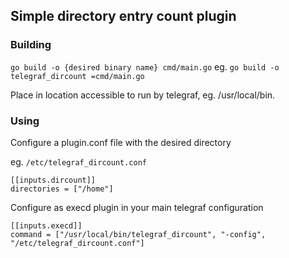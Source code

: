 ## Simple directory entry count plugin

### Building
`go build -o {desired binary name} cmd/main.go`
eg.
`go build -o telegraf_dircount =cmd/main.go`

Place in location accessible to run by telegraf, eg. /usr/local/bin.


### Using
Configure a plugin.conf file with the desired directory

eg. `/etc/telegraf_dircount.conf`
```
[[inputs.dircount]]
directories = ["/home"]
```


Configure as execd plugin in your main telegraf configuration
```
[[inputs.execd]]
command = ["/usr/local/bin/telegraf_dircount", "-config", "/etc/telegraf_dircount.conf"]
```

